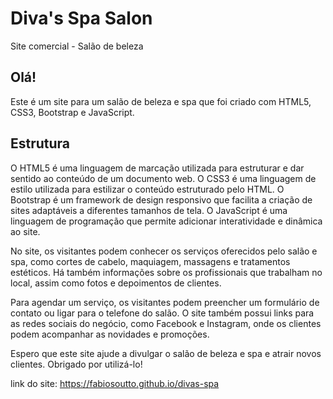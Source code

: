 # Diva's Spa Salon
Site comercial - Salão de beleza

## Olá!

Este é um site para um salão de beleza e spa que foi criado com HTML5, CSS3, Bootstrap e JavaScript.

## Estrutura
O HTML5 é uma linguagem de marcação utilizada para estruturar e dar sentido ao conteúdo de um documento web. O CSS3 é uma linguagem de estilo utilizada para estilizar o conteúdo estruturado pelo HTML. O Bootstrap é um framework de design responsivo que facilita a criação de sites adaptáveis a diferentes tamanhos de tela. O JavaScript é uma linguagem de programação que permite adicionar interatividade e dinâmica ao site.

No site, os visitantes podem conhecer os serviços oferecidos pelo salão e spa, como cortes de cabelo, maquiagem, massagens e tratamentos estéticos. Há também informações sobre os profissionais que trabalham no local, assim como fotos e depoimentos de clientes.

Para agendar um serviço, os visitantes podem preencher um formulário de contato ou ligar para o telefone do salão. O site também possui links para as redes sociais do negócio, como Facebook e Instagram, onde os clientes podem acompanhar as novidades e promoções.

Espero que este site ajude a divulgar o salão de beleza e spa e atrair novos clientes. Obrigado por utilizá-lo!

link do site: https://fabiosoutto.github.io/divas-spa

